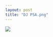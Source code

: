 ```yaml
---
layout: post
title: "DJ PSA.png"
---
```

<img id="img" src=" {{ site.baseurl}}/images/36-08-29-20-DJ-PSA.png"/>